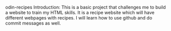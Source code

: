 odin-recipes
Introduction: This is a basic project that challenges me to build a website to train my HTML skills. It is a recipe website which will have different webpages with recipes. I will learn how to use github and do commit messages as well.